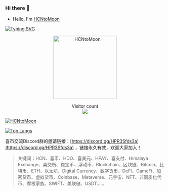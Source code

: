 ### Hi there 👋 

- Hello, I'm  [HCNtoMoon](https://hcntomoon.github.io/) 

[![Typing SVG](https://readme-typing-svg.demolab.com?font=Fira+Code&pause=1000&random=false&width=435&lines=%E5%96%9C%E5%B8%81%E4%B8%8A%E6%9C%88%E7%90%83%EF%BC%8C%E7%BB%9D%E9%A1%B6%E5%90%8D%E5%8D%83%E7%A7%8B%EF%BC%81;%E4%BA%BA%E7%94%9F%E4%BD%95%E6%89%80%E6%B1%82%EF%BC%8C%E5%96%9C%E5%B8%81%E4%B8%8A%E6%9C%88%E7%90%83%EF%BC%81;%E5%96%9C%E5%B8%81%E5%9C%A8%E6%89%8B%EF%BC%8C%E5%A4%A9%E4%B8%8B%E6%88%91%E6%9C%89%EF%BC%81;%E5%96%9C%E5%B8%81%E6%81%92%E4%B9%85%E8%BF%9C%EF%BC%8C%E4%B8%80%E5%B8%81%E6%B0%B8%E6%B5%81%E4%BC%A0%EF%BC%81;%E5%B2%82%E6%AD%A2%E4%BA%8E%E6%9C%88%E7%90%83%EF%BC%8C%E6%88%91%E7%9A%84%E5%BE%81%E9%80%94%E6%98%AF%E6%98%9F%E8%BE%B0%E5%A4%A7%E6%B5%B7%EF%BC%81)](https://git.io/typing-svg)

<div align="center">
  <img data-target="animated-image.replacedImage" alt="HCNtoMoon" class="AnimatedImagePlayer-animatedImage" src="https://github.com/HCNtoMoon.png?raw=true" width="200" height="200" style="display: block; opacity: 1;">
</div>


<p align="center"> 
  Visitor count<br>
  <img src="https://profile-counter.glitch.me/hcntomoon/count.svg" />
</p>




[![HCNtoMoon](https://github-readme-stats.vercel.app/api?username=hcntomoon&show_icons=true&theme=transparent)](https://github.com/anuraghazra/github-readme-stats)

[![Top Langs](https://github-readme-stats.vercel.app/api/top-langs/?username=hcntomoon&layout=compact&exclude_repo=hcntomoon.github.io&title_color=ffffff&icon_color=bb2acf&text_color=daf7dc&bg_color=151515)](https://github.com/anuraghazra/github-readme-stats)



喜币交流Discord群的邀请链接：[https://discord.gg/HPR3Sfds3a](https://discord.gg/HPR3Sfds3a) ，链接永久有效，欢迎大家加入！


> 关键词：HCN、喜币、HDO、喜美元、HPAY、喜支付、Himalaya Exchange、喜交所、稳定币、浮动币、Blockchain、区块链、Bitcoin、比特币、ETH、以太坊、Digital Currency、数字货币、DeFi、GameFi、加密货币、虚拟货币、Coinbase、Metaverse、元宇宙、NFT、非同质化代币、摩根家族、SWIFT、美联储、USDT……
